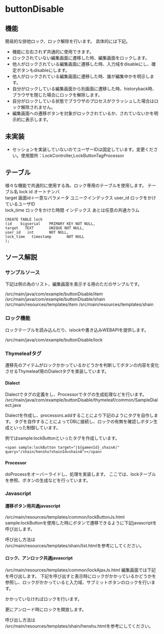 # buttonDisable
## 機能
簡易的な排他ロック、ロック解除を行います。
具体的には下記。
- 機能に左右されず共通的に使用できます。
- ロックされていない編集画面に遷移した時、編集画面をロックします。
- 他人がロックされている編集画面に遷移した時、入力域をdisableにし、確定ボタンもdisableにします。
- 他人がロックされている編集画面に遷移した時、誰が編集中かを明示します。
- 自分がロックしている編集画面から別画面に遷移した時、historyback時、ブラウザを閉じた場合にロックを解除します。
- 自分がロックしている状態でブラウザのプロセスがクラッシュした場合はロック解除されません。
- 編集画面への遷移ボタンを対象がロックされているか、されていないかを明示的に表示します。
## 未実装
- セッションを実装していないのでユーザーIDは固定しています。変更ください。使用箇所：LockController,LockButtonTagProcessor
## テーブル
様々な機能で共通的に使用する為、ロック専用のテーブルを使用します。
テーブル名 lock
id オートナンバ			
target 画面id＋一意なパラメータ ユニークインデックス
user_id ロックをかけているユーザID			
lock_time ロックをかけた時間 インデックス
あとは任意の共通カラム		

```
CREATE TABLE lock
(id    bigserial    PRIMARY KEY NOT NULL,
target   TEXT       UNIQUE NOT NULL,
user_id   int       NOT NULL,
lock_time   timestamp       NOT NULL
);
```

## ソース解説
### サンプルソース
下記は例の為のリスト、編集画面を表示する用のただのサンプルです。

/src/main/java/com/example/buttonDisable/item
/src/main/java/com/example/buttonDisable/shain
/src/main/resources/templates/item
/src/main/resources/templates/shain
### ロック機能
ロックテーブルを読み込んだり、islockや書き込みWEBAPIを提供します。

/src/main/java/com/example/buttonDisable/lock
### Thymeleafタグ
遷移先のアイテムがロックかかっているかどうかを判断してボタンの内容を変化させるThymeleaf用のDialectタグを実装しています。
#### Dialect
Dialectでタグの定義をし、Processorでタグの生成処理などを行います。
/src/main/java/com/example/buttonDisable/thymeleaf/common/SampleDialect.java

Dialectを作成し、processors.addすることにより下記のようにタグを自作します。
タグを自作することによってDBに接続し、ロックの有無を確認しボタン生成といった制御しています。

例ではsample:lockButtonといったタグを作成しています。
```
<span sample:lockButton target="|${gamenId}_shainA|" query="/shain/henshu?shainId=shainA"></span>
```
#### Processor
doProcessをオーバーライドし、処理を実装します。
ここでは、lockテーブルを参照、ボタンの生成などを行っています。
### Javascript
#### 遷移ボタン用共通javascript
/src/main/resources/templates/common/lockButtonJs.html
sample:lockButtonを使用した時にボタンで遷移できるように下記javascriptを呼び出します。

呼び出し方法は<br>
/src/main/resources/templates/shain/list.htmlを参考にしてください。
#### ロック、アンロック共通javascript
/src/main/resources/templates/common/lockAjaxJs.html
編集画面では下記を呼び出します。
下記を呼び出すと表示時にロックがかかっているかどうかを参照し、ロックがかかっていると入力域、サブミットボタンのロックを行います。

かかっていなければロックを行います。

更にアンロード時にロックを開放します。

呼び出し方法は<br>
/src/main/resources/templates/shain/henshu.htmlを参考にしてください。